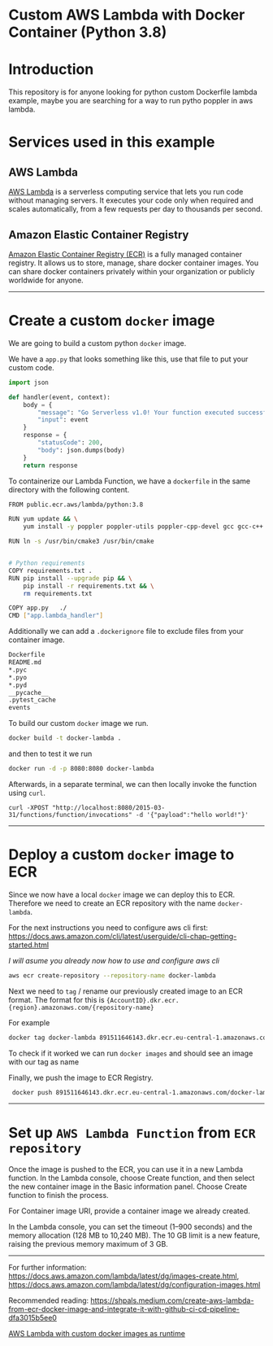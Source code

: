 # Custom AWS Lambda with Docker Container (Python 3.8)

# Introduction

This repository is for anyone looking for python custom Dockerfile lambda example, maybe you are searching for a way to run pytho poppler in aws lambda.

# Services used in this example

## AWS Lambda

[AWS Lambda](https://docs.aws.amazon.com/lambda/latest/dg/welcome.html) is a serverless computing service that lets you
run code without managing servers. It executes your code only when required and scales automatically, from a few
requests per day to thousands per second.

## Amazon Elastic Container Registry

[Amazon Elastic Container Registry (ECR)](https://aws.amazon.com/ecr/?nc1=h_ls) is a fully managed container registry.
It allows us to store, manage, share docker container images. You can share docker containers privately within your
organization or publicly worldwide for anyone.


---

# Create a custom `docker` image

We are going to build a custom python `docker` image.

We have a `app.py` that looks something like this, use that file to put your custom code.

```python
import json

def handler(event, context):
    body = {
        "message": "Go Serverless v1.0! Your function executed successfully!",
        "input": event
    }
    response = {
        "statusCode": 200,
        "body": json.dumps(body)
    }
    return response
```

To containerize our Lambda Function, we have a `dockerfile` in the same directory with the following content.

```bash
FROM public.ecr.aws/lambda/python:3.8

RUN yum update && \
    yum install -y poppler poppler-utils poppler-cpp-devel gcc gcc-c++ cmake3 make pkg-config cmake-data python-devel

RUN ln -s /usr/bin/cmake3 /usr/bin/cmake


# Python requirements
COPY requirements.txt .
RUN pip install --upgrade pip && \
    pip install -r requirements.txt && \
    rm requirements.txt

COPY app.py   ./
CMD ["app.lambda_handler"]    
```

Additionally we can add a `.dockerignore` file to exclude files from your container image.

```bash
Dockerfile
README.md
*.pyc
*.pyo
*.pyd
__pycache__
.pytest_cache
events
```

To build our custom `docker` image we run.

```bash
docker build -t docker-lambda .
```

and then to test it we run

```bash
docker run -d -p 8080:8080 docker-lambda
```

Afterwards, in a separate terminal, we can then locally invoke the function using `curl`.

```
curl -XPOST "http://localhost:8080/2015-03-31/functions/function/invocations" -d '{"payload":"hello world!"}'
```

---

# Deploy a custom `docker` image to ECR

Since we now have a local `docker` image we can deploy this to ECR. Therefore we need to create an ECR repository with
the name `docker-lambda`.

For the next instructions you need to configure aws cli first: https://docs.aws.amazon.com/cli/latest/userguide/cli-chap-getting-started.html

_I will asume you already now how to use and configure aws cli_

```bash
aws ecr create-repository --repository-name docker-lambda
```

Next we need to `tag` / rename our previously created image to an ECR format. The format for this is
`{AccountID}.dkr.ecr.{region}.amazonaws.com/{repository-name}`

For example

```bash
docker tag docker-lambda 891511646143.dkr.ecr.eu-central-1.amazonaws.com/docker-lambda
```

To check if it worked we can run `docker images` and should see an image with our tag as name


Finally, we push the image to ECR Registry.

```bash
 docker push 891511646143.dkr.ecr.eu-central-1.amazonaws.com/docker-lambda
```

---

# Set up `AWS Lambda Function` from `ECR repository`

Once the image is pushed to the ECR, you can use it in a new Lambda function. In the Lambda console, choose Create function, and then select the new container image in the Basic information panel. Choose Create function to finish the process.

For Container image URI, provide a container image we already created.

In the Lambda console, you can set the timeout (1–900 seconds) and the memory allocation (128 MB to 10,240 MB). The 10 GB limit is a new feature, raising the previous memory maximum of 3 GB.

---

For further information: https://docs.aws.amazon.com/lambda/latest/dg/images-create.html, https://docs.aws.amazon.com/lambda/latest/dg/configuration-images.html

Recommended reading: https://shpals.medium.com/create-aws-lambda-from-ecr-docker-image-and-integrate-it-with-github-ci-cd-pipeline-dfa3015b5ee0

[AWS Lambda with custom docker images as runtime](https://www.philschmid.de/aws-lambda-with-custom-docker-image)
